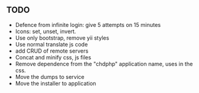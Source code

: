 ## TODO ##

- Defence from infinite login: give 5 attempts on 15 minutes
- Icons: set, unset, invert.
- Use only bootstrap, remove yii styles
- Use normal translate js code
- add CRUD of remote servers
- Concat and minify css, js files
- Remove dependence from the "chdphp" application name, uses in the css.
- Move the dumps to service
- Move the installer to application
